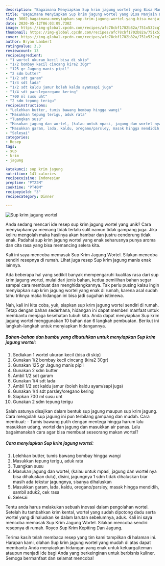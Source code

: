 ```yaml
---
description: "Bagaimana Menyiapkan Sup krim jagung wortel yang Bisa Manjain Lidah"
title: "Bagaimana Menyiapkan Sup krim jagung wortel yang Bisa Manjain Lidah"
slug: 3002-bagaimana-menyiapkan-sup-krim-jagung-wortel-yang-bisa-manjain-lidah
date: 2020-05-12T06:03:09.730Z
image: https://img-global.cpcdn.com/recipes/afc78cbf1702b82a/751x532cq70/sup-krim-jagung-wortel-foto-resep-utama.jpg
thumbnail: https://img-global.cpcdn.com/recipes/afc78cbf1702b82a/751x532cq70/sup-krim-jagung-wortel-foto-resep-utama.jpg
cover: https://img-global.cpcdn.com/recipes/afc78cbf1702b82a/751x532cq70/sup-krim-jagung-wortel-foto-resep-utama.jpg
author: Bryan Lambert
ratingvalue: 3.3
reviewcount: 13
recipeingredient:
- "1 wortel ukuran kecil bisa di skip"
- "1/2 bombay kecil cincang kira2 30gr"
- "125 gr Jagung manis pipil"
- "2 sdm butter"
- "1/2 sdt garam"
- "1/4 sdt lada"
- "1/2 sdt kaldu jamur boleh kaldu ayamsapi juga"
- "1/4 sdt parsleyoregano kering"
- "700 ml susu uht"
- "2 sdm tepung terigu"
recipeinstructions:
- "Lelehkan butter, tumis bawang bombay hingga wangi"
- "Masukkan tepung terigu, aduk rata"
- "Tuangkan susu"
- "Masukan jagung dan wortel, (kalau untuk mpasi, jagung dan wortel nya bisa dihaluskan dulu), disini, jagungnya 1 sdm tidak dihaluskan biar masih ada tekstur jagungnya, sisanya dihaluskan"
- "Masukkan garam, lada, kaldu, oregano/parsley, masak hingga mendidih, sambil aduk2, cek rasa"
- "Selesai"
categories:
- Resep
tags:
- sup
- krim
- jagung

katakunci: sup krim jagung 
nutrition: 141 calories
recipecuisine: Indonesian
preptime: "PT22M"
cooktime: "PT40M"
recipeyield: "3"
recipecategory: Dinner

---
```



![Sup krim jagung wortel](https://img-global.cpcdn.com/recipes/afc78cbf1702b82a/751x532cq70/sup-krim-jagung-wortel-foto-resep-utama.jpg)

Anda sedang mencari ide resep sup krim jagung wortel yang unik? Cara menyiapkannya memang tidak terlalu sulit namun tidak gampang juga. Jika keliru mengolah maka hasilnya akan hambar dan justru cenderung tidak enak. Padahal sup krim jagung wortel yang enak seharusnya punya aroma dan cita rasa yang bisa memancing selera kita.

Kali ini saya mencoba memasak Sup Krim Jagung Wortel. Silakan mencoba sendiri resepnya di rumah. Lihat juga resep Sup krim jagung manis enak lainnya.

Ada beberapa hal yang sedikit banyak mempengaruhi kualitas rasa dari sup krim jagung wortel, mulai dari jenis bahan, kedua pemilihan bahan segar sampai cara membuat dan menghidangkannya. Tak perlu pusing kalau ingin menyiapkan sup krim jagung wortel yang enak di rumah, karena asal sudah tahu triknya maka hidangan ini bisa jadi suguhan istimewa.


Nah, kali ini kita coba, yuk, siapkan sup krim jagung wortel sendiri di rumah. Tetap dengan bahan sederhana, hidangan ini dapat memberi manfaat untuk membantu menjaga kesehatan tubuh kita. Anda dapat menyiapkan Sup krim jagung wortel menggunakan 10 bahan dan 6 langkah pembuatan. Berikut ini langkah-langkah untuk menyiapkan hidangannya.

<!--inarticleads1-->

##### Bahan-bahan dan bumbu yang dibutuhkan untuk menyiapkan Sup krim jagung wortel:

1. Sediakan 1 wortel ukuran kecil (bisa di skip)
1. Gunakan 1/2 bombay kecil cincang (kira2 30gr)
1. Gunakan 125 gr Jagung manis pipil
1. Gunakan 2 sdm butter
1. Ambil 1/2 sdt garam
1. Gunakan 1/4 sdt lada
1. Ambil 1/2 sdt kaldu jamur (boleh kaldu ayam/sapi juga)
1. Gunakan 1/4 sdt parsley/oregano kering
1. Siapkan 700 ml susu uht
1. Gunakan 2 sdm tepung terigu


Salah satunya disajikan dalam bentuk sup jagung maupun sup krim jagung. Cara mengolah sup jagung ini pun terbilang gampang dan mudah. Cara membuat: - Tumis bawang putih dengan mentega hingga harum lalu masukkan udang, wortel dan jagung dan masukkan air panas. Lalu bagaimanakah cara agar bisa membuat seseorang makan wortel? 

<!--inarticleads2-->

##### Cara menyiapkan Sup krim jagung wortel:

1. Lelehkan butter, tumis bawang bombay hingga wangi
1. Masukkan tepung terigu, aduk rata
1. Tuangkan susu
1. Masukan jagung dan wortel, (kalau untuk mpasi, jagung dan wortel nya bisa dihaluskan dulu), disini, jagungnya 1 sdm tidak dihaluskan biar masih ada tekstur jagungnya, sisanya dihaluskan
1. Masukkan garam, lada, kaldu, oregano/parsley, masak hingga mendidih, sambil aduk2, cek rasa
1. Selesai


Tentu anda harus melakukan sebuah inovasi dalam pengolahan wortel. Setelah itu tambahkan krim kental, wortel yang sudah dipotong dadu serta wortel yang di haluskan ke dalam larutan sebelumnya, aduk. Kali ini saya mencoba memasak Sup Krim Jagung Wortel. Silakan mencoba sendiri resepnya di rumah. Royco Sup Krim Kepiting Dan Jagung. 

Terima kasih telah membaca resep yang tim kami tampilkan di halaman ini. Harapan kami, olahan Sup krim jagung wortel yang mudah di atas dapat membantu Anda menyiapkan hidangan yang enak untuk keluarga/teman ataupun menjadi ide bagi Anda yang berkeinginan untuk berbisnis kuliner. Semoga bermanfaat dan selamat mencoba!
